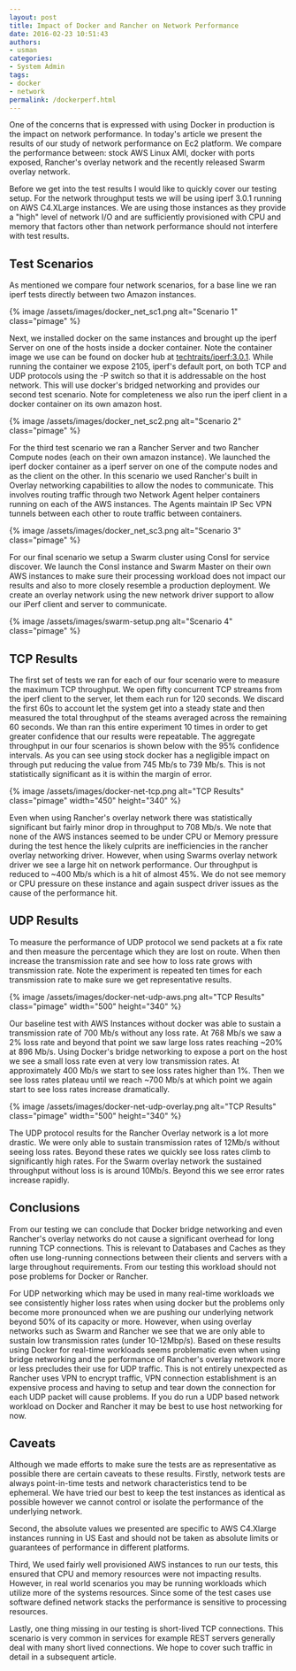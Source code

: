 ```yaml
---
layout: post
title: Impact of Docker and Rancher on Network Performance
date: 2016-02-23 10:51:43
authors:
- usman
categories:
- System Admin
tags:
- docker
- network
permalink: /dockerperf.html
---
```

One of the concerns that is expressed with using Docker in production is the impact on network performance. In today's article we present the results of our study of network performance on Ec2 platform. We compare the performance between: stock AWS Linux AMI, docker with ports exposed, Rancher's overlay network and the recently released Swarm overlay network.

Before we get into the test results I would like to quickly cover our testing setup. For the network throughput tests we will be using iperf 3.0.1 running on AWS C4.XLarge instances. We are using those instances as they provide a "high" level of network I/O and are sufficiently provisioned with CPU and memory that factors other than network performance should not interfere with test results.

## Test Scenarios

As mentioned we compare four network scenarios, for a base line we ran iperf tests directly between two Amazon instances.

{% image /assets/images/docker_net_sc1.png alt="Scenario 1" class="pimage" %}

Next, we installed docker on the same instances and brought up the iperf Server on one of the hosts inside a docker container. Note the container image we use can be found on docker hub at [techtraits/iperf:3.0.1](https://hub.docker.com/r/techtraits/iperf/). While running the container we expose 2105, iperf's default port, on both TCP and UDP protocols using the -P switch so that it is addressable on the host network. This will use docker's bridged networking and provides our second test scenario. Note for completeness we also run the iperf client in a docker container on its own amazon host.

{% image /assets/images/docker_net_sc2.png alt="Scenario 2" class="pimage" %}

For the third test scenario we ran a Rancher Server and two Rancher Compute nodes (each on their own amazon instance). We launched the iperf docker container as a iperf server on one of the compute nodes and as the client on the other. In this scenario we used Rancher's built in Overlay networking capabilities to allow the nodes to communicate. This involves routing traffic through two Network Agent helper containers running on each of the AWS instances. The Agents maintain IP Sec VPN tunnels between each other to route traffic between containers.

{% image /assets/images/docker_net_sc3.png alt="Scenario 3" class="pimage" %}

For our final scenario we setup a Swarm cluster using Consl for service discover. We launch the Consl instance and Swarm Master on their own AWS instances to make sure their processing workload does not impact our results and also to more closely resemble a production deployment. We create an overlay network using the new network driver support to allow our iPerf client and server to communicate.

{% image /assets/images/swarm-setup.png alt="Scenario 4" class="pimage" %}

## TCP  Results

The first set of tests we ran for each of our four scenario were to measure the maximum TCP throughput. We open fifty concurrent TCP streams from the iperf client to the server, let them each run for 120 seconds. We discard the first 60s to account let the system get into a steady state and then measured the total throughput of the steams averaged across the remaining 60 seconds.  We than ran this entire experiment 10 times in order to get greater confidence that our results were repeatable. The aggregate throughput in our four scenarios is shown below with the 95% confidence intervals. As you can see using stock docker has a negligible impact on through put reducing the value from 745 Mb/s to 739 Mb/s. This is not statistically significant as it is within the margin of error.

{% image /assets/images/docker-net-tcp.png alt="TCP Results" class="pimage" width="450" height="340" %}

Even when using Rancher's overlay network there was statistically significant but fairly minor drop in throughput to 708 Mb/s. We note that none of the AWS instances seemed to be under CPU or Memory pressure during the test hence the likely culprits are inefficiencies in the rancher overlay networking driver. However, when using Swarms overlay network driver we see a large hit on network performance. Our throughput is reduced to ~400 Mb/s which is a hit of almost 45%. We do not see memory or CPU pressure on these instance and again suspect driver issues as the cause of the performance hit.


## UDP  Results

To measure the performance of UDP protocol we send packets at a fix rate and then measure the percentage which they are lost on route. When then increase the transmission rate and see how to loss rate grows with transmission rate. Note the experiment is repeated ten times for each transmission rate to make sure we get representative results.

{% image /assets/images/docker-net-udp-aws.png alt="TCP Results" class="pimage" width="500" height="340" %}

Our baseline test with AWS Instances without docker was able to sustain a transmission rate of 700 Mb/s without any loss rate. At 768 Mb/s we saw a 2% loss rate and beyond that point we saw large loss rates reaching ~20% at 896 Mb/s. Using Docker's bridge networking to expose a port on the host we see a small loss rate even at very low transmission rates. At approximately 400 Mb/s we start to see loss rates higher than 1%. Then we see loss rates plateau until we reach ~700 Mb/s at which point we again start to see loss rates increase dramatically.

{% image /assets/images/docker-net-udp-overlay.png alt="TCP Results" class="pimage" width="500" height="340" %}

The UDP protocol results for the Rancher Overlay network is a lot more drastic. We were only able to sustain transmission rates of 12Mb/s without seeing loss rates. Beyond these rates we quickly see loss rates climb to significantly high rates. For the Swarm overlay network the sustained throughput without loss is is around 10Mb/s. Beyond this we see error rates increase rapidly.


## Conclusions

From our testing we can conclude that Docker bridge networking and even Rancher's overlay networks do not cause a significant overhead for long running TCP connections. This is relevant to Databases and Caches as they often use long-running connections between their clients and servers with a large throughout requirements. From our testing this workload should not pose problems for Docker or Rancher.

For UDP networking which may be used in many real-time workloads we see consistently higher loss rates when using docker but the problems only become more pronounced when we are pushing our underlying network beyond 50% of its capacity or more. However, when using overlay networks such as Swarm and Rancher we see that we are only able to sustain low transmission rates (under 10-12Mbp/s). Based on these results using Docker for real-time workloads seems problematic even when using bridge networking and the performance of Rancher's overlay network more or less precludes their use for UDP traffic. This is not entirely unexpected as Rancher uses VPN to encrypt traffic, VPN connection establishment is an expensive process and having to setup and tear down the connection for each UDP packet will cause problems. If you do run a UDP based network workload on Docker and Rancher it may be best to use host networking for now.

## Caveats

Although we made efforts to make sure the tests are as representative as possible there are certain caveats to these results. Firstly, network tests are always point-in-time tests and network characteristics tend to be ephemeral. We have tried our best to keep the test instances as identical as possible however we cannot control or isolate the performance of the underlying network.

Second, the absolute values we presented are specific to AWS C4.Xlarge instances running in US East and should not be taken as absolute limits or guarantees of performance in different platforms.

Third, We used fairly well provisioned AWS instances to run our tests, this ensured that CPU and memory resources were not impacting results. However, in real world scenarios you may be running workloads which utilize more of the systems resources. Since some of the test cases use software defined network stacks the performance is sensitive to processing resources.

Lastly, one thing missing in our testing is short-lived TCP connections. This scenario is very common in services for example REST servers generally deal with many short lived connections. We hope to cover such traffic in detail in a subsequent article.
